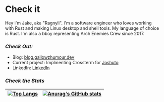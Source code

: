 # Check it
Hey I'm Jake, aka "Ragnyll".
 I'm a software engineer who loves working with Rust and making Linux desktop and shell tools.
 My language of choice is Rust.
 I'm also a bboy representing Arch Enemies Crew since 2017.

### _Check Out:_
- Blog: [blog.gallowzhumour.dev](https://blog.gallowzhumour.dev)
- Current project: Implmenting Crossterm for [Joshuto](https://github.com/Ragnyll/joshuto/pull/2)
- LinkedIn: [LinkedIn](https://www.linkedin.com/in/jakegallow/)

### _Check the Stats_
|[![Top Langs](https://github-readme-stats.vercel.app/api/top-langs/?username=ragnyll&hide=javascript,scss,html,c,glsl,css&layout=compact)](https://github.com/anuraghazra/github-readme-stats)|[![Anurag's GitHub stats](https://github-readme-stats.vercel.app/api?username=ragnyll&show_icons=true&theme=tokyonight)](https://github.com/anuraghazra/github-readme-stats)|
|---|--|
